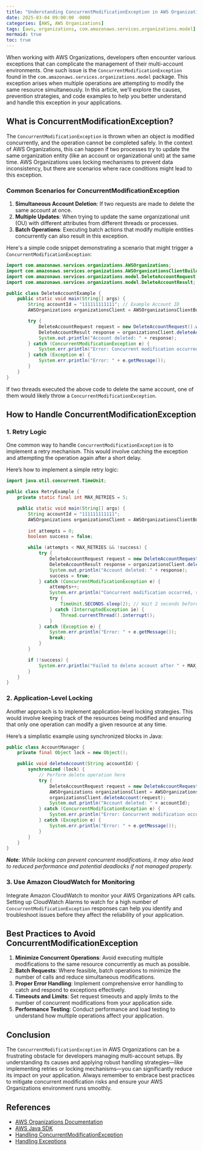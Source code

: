 ```yaml
---
title: "Understanding ConcurrentModificationException in AWS Organizations"
date: 2025-03-04 09:00:00 -0000
categories: [AWS, AWS Organizations]
tags: [aws, organizations, com.amazonaws.services.organizations.model]
mermaid: true
toc: true
---
```



When working with AWS Organizations, developers often encounter various exceptions that can complicate the management of their multi-account environments. One such issue is the `ConcurrentModificationException` found in the `com.amazonaws.services.organizations.model` package. This exception arises when multiple operations are attempting to modify the same resource simultaneously. In this article, we'll explore the causes, prevention strategies, and code examples to help you better understand and handle this exception in your applications.

## What is ConcurrentModificationException?

The `ConcurrentModificationException` is thrown when an object is modified concurrently, and the operation cannot be completed safely. In the context of AWS Organizations, this can happen if two processes try to update the same organization entity (like an account or organizational unit) at the same time. AWS Organizations uses locking mechanisms to prevent data inconsistency, but there are scenarios where race conditions might lead to this exception.

### Common Scenarios for ConcurrentModificationException

1. **Simultaneous Account Deletion**: If two requests are made to delete the same account at once.
2. **Multiple Updates**: When trying to update the same organizational unit (OU) with different attributes from different threads or processes.
3. **Batch Operations**: Executing batch actions that modify multiple entities concurrently can also result in this exception.

Here's a simple code snippet demonstrating a scenario that might trigger a `ConcurrentModificationException`:

```java
import com.amazonaws.services.organizations.AWSOrganizations;
import com.amazonaws.services.organizations.AWSOrganizationsClientBuilder;
import com.amazonaws.services.organizations.model.DeleteAccountRequest;
import com.amazonaws.services.organizations.model.DeleteAccountResult;

public class DeleteAccountExample {
    public static void main(String[] args) {
        String accountId = "111111111111"; // Example Account ID
        AWSOrganizations organizationsClient = AWSOrganizationsClientBuilder.defaultClient();

        try {
            DeleteAccountRequest request = new DeleteAccountRequest().withAccountId(accountId);
            DeleteAccountResult response = organizationsClient.deleteAccount(request);
            System.out.println("Account deleted: " + response);
        } catch (ConcurrentModificationException e) {
            System.err.println("Error: Concurrent modification occurred. " + e.getMessage());
        } catch (Exception e) {
            System.err.println("Error: " + e.getMessage());
        }
    }
}
```

If two threads executed the above code to delete the same account, one of them would likely throw a `ConcurrentModificationException`.

## How to Handle ConcurrentModificationException

### 1. Retry Logic

One common way to handle `ConcurrentModificationException` is to implement a retry mechanism. This would involve catching the exception and attempting the operation again after a short delay.

Here’s how to implement a simple retry logic:

```java
import java.util.concurrent.TimeUnit;

public class RetryExample {
    private static final int MAX_RETRIES = 5;

    public static void main(String[] args) {
        String accountId = "111111111111";
        AWSOrganizations organizationsClient = AWSOrganizationsClientBuilder.defaultClient();
        
        int attempts = 0;
        boolean success = false;

        while (attempts < MAX_RETRIES && !success) {
            try {
                DeleteAccountRequest request = new DeleteAccountRequest().withAccountId(accountId);
                DeleteAccountResult response = organizationsClient.deleteAccount(request);
                System.out.println("Account deleted: " + response);
                success = true;
            } catch (ConcurrentModificationException e) {
                attempts++;
                System.err.println("Concurrent modification occurred, retrying... Attempt: " + attempts);
                try {
                    TimeUnit.SECONDS.sleep(2); // Wait 2 seconds before retrying
                } catch (InterruptedException ie) {
                    Thread.currentThread().interrupt();
                }
            } catch (Exception e) {
                System.err.println("Error: " + e.getMessage());
                break;
            }
        }

        if (!success) {
            System.err.println("Failed to delete account after " + MAX_RETRIES + " attempts.");
        }
    }
}
```

### 2. Application-Level Locking

Another approach is to implement application-level locking strategies. This would involve keeping track of the resources being modified and ensuring that only one operation can modify a given resource at any time.

Here’s a simplistic example using synchronized blocks in Java:

```java
public class AccountManager {
    private final Object lock = new Object();

    public void deleteAccount(String accountId) {
        synchronized (lock) {
            // Perform delete operation here
            try {
                DeleteAccountRequest request = new DeleteAccountRequest().withAccountId(accountId);
                AWSOrganizations organizationsClient = AWSOrganizationsClientBuilder.defaultClient();
                organizationsClient.deleteAccount(request);
                System.out.println("Account deleted: " + accountId);
            } catch (ConcurrentModificationException e) {
                System.err.println("Error: Concurrent modification occurred. " + e.getMessage());
            } catch (Exception e) {
                System.err.println("Error: " + e.getMessage());
            }
        }
    }
}
```

***Note**: While locking can prevent concurrent modifications, it may also lead to reduced performance and potential deadlocks if not managed properly.*

### 3. Use Amazon CloudWatch for Monitoring

Integrate Amazon CloudWatch to monitor your AWS Organizations API calls. Setting up CloudWatch Alarms to watch for a high number of `ConcurrentModificationException` responses can help you identify and troubleshoot issues before they affect the reliability of your application.

## Best Practices to Avoid ConcurrentModificationException

1. **Minimize Concurrent Operations**: Avoid executing multiple modifications to the same resource concurrently as much as possible.
2. **Batch Requests**: Where feasible, batch operations to minimize the number of calls and reduce simultaneous modifications.
3. **Proper Error Handling**: Implement comprehensive error handling to catch and respond to exceptions effectively.
4. **Timeouts and Limits**: Set request timeouts and apply limits to the number of concurrent modifications from your application side.
5. **Performance Testing**: Conduct performance and load testing to understand how multiple operations affect your application.

## Conclusion

The `ConcurrentModificationException` in AWS Organizations can be a frustrating obstacle for developers managing multi-account setups. By understanding its causes and applying robust handling strategies—like implementing retries or locking mechanisms—you can significantly reduce its impact on your application. Always remember to embrace best practices to mitigate concurrent modification risks and ensure your AWS Organizations environment runs smoothly.

## References

- [AWS Organizations Documentation](https://docs.aws.amazon.com/organizations/latest/userguide/what-is.html)
- [AWS Java SDK](https://aws.amazon.com/sdk-for-java/)
- [Handling ConcurrentModificationException](https://docs.oracle.com/javase/8/docs/api/java/util/ConcurrentModificationException.html)
- [Handling Exceptions](https://docs.aws.amazon.com/sdk-for-java/latest/developer-guide/exception-handling.html)